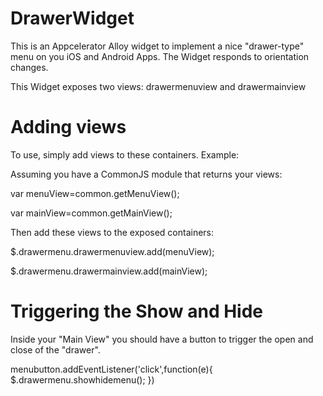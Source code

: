 DrawerWidget
======

This is an Appcelerator Alloy widget to implement a nice "drawer-type" menu on you iOS and Android Apps.  The Widget responds to orientation changes.

This Widget exposes two views: drawermenuview and drawermainview

Adding views
======
To use, simply add views to these containers.  Example:

Assuming you have a CommonJS module that returns your views:

var menuView=common.getMenuView();

var mainView=common.getMainView();


Then add these views to the exposed containers:

$.drawermenu.drawermenuview.add(menuView);

$.drawermenu.drawermainview.add(mainView);


Triggering the Show and Hide
======
Inside your "Main View" you should have a button to trigger the open and close of the "drawer".

menubutton.addEventListener('click',function(e){
	$.drawermenu.showhidemenu();
})